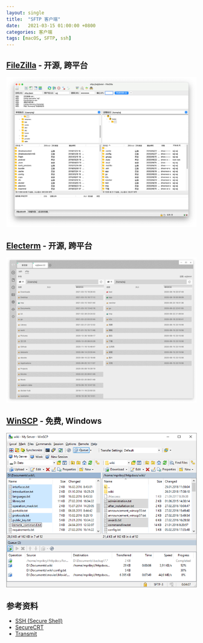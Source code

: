 ```yaml
---
layout: single
title:  "SFTP 客户端"
date:   2021-03-15 01:00:00 +0800
categories: 客户端
tags: [macOS, SFTP, ssh]
---
```


## [FileZilla](https://filezilla-project.org/index.php) - 开源, 跨平台
![](/images/2021/filezilla-client.png)

## [Electerm](https://github.com/electerm/electerm) - 开源, 跨平台
![](/images/2021/electerm.png)

## [WinSCP](https://winscp.net/eng/docs/lang:chs) - 免费, Windows
![](/images/2021/winscp.png)

## 参考资料
* [SSH (Secure Shell)](https://www.ssh.com/ssh/)
* [SecureCRT](https://www.vandyke.com/products/securecrt/)
* [Transmit](https://www.panic.com/transmit/)
